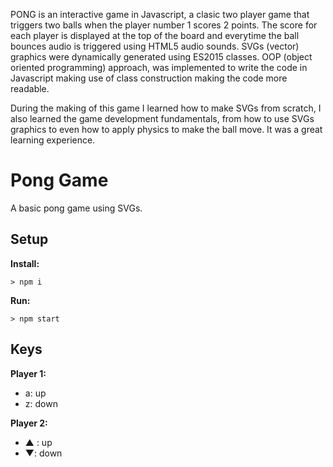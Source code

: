 
PONG is an interactive game in Javascript, a clasic two player game that triggers two balls when the player number 1 scores 2 points. 
The score for each player is displayed at the top of the board and everytime the ball bounces audio is triggered using HTML5 audio sounds.
SVGs (vector) graphics were dynamically generated using ES2015 classes.
OOP (object oriented programming) approach, was implemented to write the code in Javascript making use of class construction making the code more readable.

During the making of this game I learned how to make SVGs from scratch, I also learned the game development fundamentals, 
from how to use SVGs graphics to even how to apply physics to make the ball move. It was a great learning experience.



# Pong Game

A basic pong game using SVGs.

## Setup

**Install:**

`> npm i`

**Run:**

`> npm start`

## Keys

**Player 1:**
* a: up
* z: down

**Player 2:**
* ▲ : up
* ▼: down
